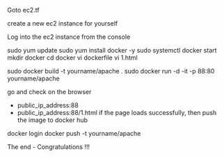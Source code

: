 Goto ec2.tf

create a new ec2 instance for yourself

Log into the ec2 instance from the console

sudo yum update
sudo yum install docker -y
sudo systemctl docker start
mkdir docker 
cd docker 
vi dockerfile
vi 1.html

sudo docker build -t yourname/apache .
sudo docker run -d -it -p 88:80 yourname/apache

go and check on the browser 
- public_ip_address:88
- public_ip_address:88/1.html
if the page loads successfully, then push the image to docker hub

docker login
docker push -t yourname/apache

The end - Congratulations !!!